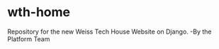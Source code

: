 wth-home
========

Repository for the new Weiss Tech House Website on Django. -By the Platform Team

